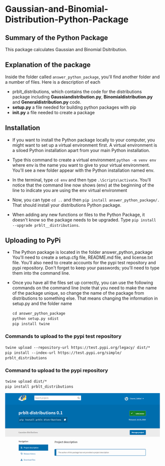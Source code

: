 # Gaussian-and-Binomial-Distribution-Python-Package

## Summary of the Python Package
This package calculates Gaussian and Binomial Dsitribution.

## Explanation of the package
Inside the folder called `answer_python_package`, you'll find another folder and a number of files. Here is a description of each
- prblt_distributions, which contains the code for the distributions package including **Gaussiandistribution.py**, **Binomialdistribution.py** and **Generaldistribution.py** code.
- **setup.py** a file needed for building python packages with pip
- **__init__.py** a file needed to create a package

## Installation
- If you want to install the Python package locally to your computer, you might want to set up a virtual environment first. A virtual environment is a siloed Python installation apart from your main Python installation. 
- Type this command to create a virtual environment `python -m venv env` where env is the name you want to give to your virtual environment. You'll see a new folder appear with the Python installation named env.
- In the terminal, type `cd env` and then type `.\Scripts\activate`. You'll notice that the command line now shows (env) at the beginning of the line to indicate you are using the env virtual environment
- Now, you can type `cd ..` and then `pip install answer_python_package/.` That should install your distributions Python package.

- When adding any new functions or files to the Python Package, it doesn't know so the package needs to be upgraded. Type `pip install --upgrade prblt__distributions`.

## Uploading to PyPi
- The Python package is located in the folder answer_python_package
You'll need to create a setup.cfg file, README.md file, and license.txt file. You'll also need to create accounts for the pypi test repository and pypi repository. 
Don't forget to keep your passwords; you'll need to type them into the command line.

- Once you have all the files set up correctly, you can use the following commands on the command line (note that you need to make the name of the package unique, so change the name of the package from distributions to something else. That means changing the information in setup.py and the folder name

  `cd answer_python_package` <br />
  `python setup.py sdist` <br />
  `pip install twine` <br />

### Commands to upload to the pypi test repository
  `twine upload --repository-url https://test.pypi.org/legacy/ dist/*` <br />
  `pip install --index-url https://test.pypi.org/simple/ prblt_distributions` <br />

### Command to upload to the pypi repository
  `twine upload dist/*` <br />
  `pip install prblt_distributions` <br />
  
  ![prblt_distributions package on PyPi](https://github.com/Charmi-Daftari/Gaussian-and-Binomial-Distribution-Python-Package/blob/master/prblt_distributions.png)

